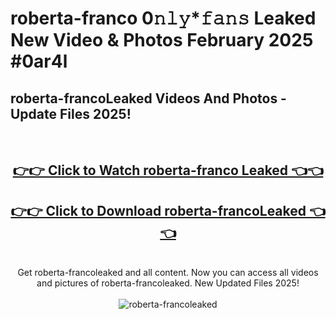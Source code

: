 # roberta-franco 0𝚗𝚕𝚢*𝚏𝚊𝚗𝚜 Leaked New Video & Photos February 2025 #0ar4l

<h2>roberta-francoLeaked Videos And Photos - Update Files 2025!</h2>
<br>
<div align="center">
<h2><a href="https://mediaupload.pro?title=roberta-franco&ref=11F" rel="nofollow">👉👉 Click to Watch roberta-franco Leaked 👈👈</a></h2>
<h2><a href="https://mediaupload.pro?title=roberta-franco&ref=11F" rel="nofollow">👉👉 Click to Download roberta-francoLeaked 👈👈</a></h2>
<br>
Get roberta-francoleaked and all content. Now you can access all videos and pictures of roberta-francoleaked. New Updated Files 2025!
<br>
<br>
<a href="https://mediaupload.pro?title=roberta-franco&ref=11F" rel="nofollow" data-target="animated-image.originalLink"><img src="https://i.ibb.co/Gkj2r4b/banner.png" alt="roberta-francoleaked" style="max-width: 100%; display: inline-block;" data-target="animated-image.originalImage"></a>
</div>
<br>

